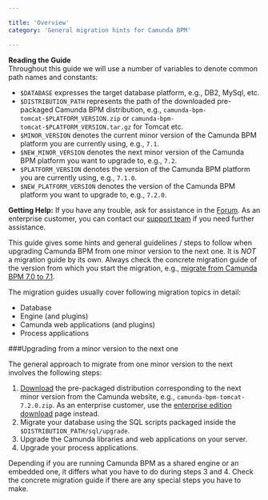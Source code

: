 ```yaml
---

title: 'Overview'
category: 'General migration hints for Camunda BPM'

---
```


<div class="alert alert-info">
  <strong>Reading the Guide</strong><br>
   Throughout this guide we will use a number of variables to denote common path names and constants:
  <ul>
    <li><code>$DATABASE</code> expresses the target database platform, e.g., DB2, MySql, etc.</li>
    <li><code>$DISTRIBUTION_PATH</code> represents the path of the downloaded pre-packaged Camunda BPM distribution, e.g., <code>camunda-bpm-tomcat-$PLATFORM_VERSION.zip</code> or <code>camunda-bpm-tomcat-$PLATFORM_VERSION.tar.gz</code> for Tomcat etc.</li>
    <li><code>$MINOR_VERSION</code> denotes the current minor version of the Camunda BPM platform you are currently using, e.g., <code>7.1</code>.</li>
    <li><code>$NEW_MINOR_VERSION</code> denotes the next minor version of the Camunda BPM platform you want to upgrade to, e.g., <code>7.2</code>.</li>
    <li><code>$PLATFORM_VERSION</code> denotes the version of the Camunda BPM platform you are currently using, e.g., <code>7.1.0</code>.</li>
    <li><code>$NEW_PLATFORM_VERSION</code> denotes the version of the Camunda BPM platform you want to upgrade to, e.g., <code>7.2.0</code>.</li>
  </ul>
</div>

**Getting Help:** If you have any trouble, ask for assistance in the [Forum](http://camunda.org/community/forum.html). As an enterprise customer, you can contact our [support team](https://app.camunda.com/jira/browse/SUPPORT) if you need further assistance.

This guide gives some hints and general guidelines / steps to follow when upgrading Camunda BPM from one minor version to the next one.
It is _NOT_ a migration guide by its own. Always check the concrete migration guide of the version from which you start the migration, e.g., [migrate from Camunda BPM 7.0 to 7.1](ref:/guides/migration-guide/#migrate-from-camunda-bpm-70-to-71).

The migration guides usually cover following migration topics in detail:

  * Database
  * Engine (and plugins)
  * Camunda web applications (and plugins)
  * Process applications

###Upgrading from a minor version to the next one

The general approach to migrate from one minor version to the next involves the following steps:

1. [Download](http://camunda.org/download/) the pre-packaged distribution corresponding to the next minor version from the Camunda website, e.g., `camunda-bpm-tomcat-7.2.0.zip`. As an enterprise customer, use the [enterprise edition download](/enterprise/download) page instead. 
2. Migrate your database using the SQL scripts packaged inside the `$DISTRIBUTION_PATH/sql/upgrade`.
3. Upgrade the Camunda libraries and web applications on your server.
4. Upgrade your process applications.

Depending if you are running Camunda BPM as a shared engine or an embedded one, it differs what you have to do during steps 3 and 4.
Check the concrete migration guide if there are any special steps you have to make.
